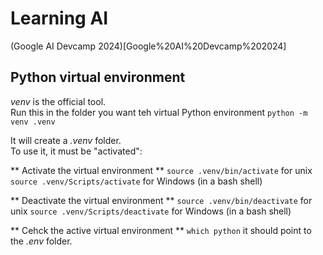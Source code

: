 # Learning AI

(Google AI Devcamp 2024)[Google%20AI%20Devcamp%202024]

## Python virtual environment  
_venv_ is the official tool.  
Run this in the folder you want teh virtual Python environment
``python -m venv .venv``

It will create a _.venv_ folder.  
To use it, it must be "activated":

** Activate the virtual environment **
``source .venv/bin/activate`` for unix
``source .venv/Scripts/activate`` for Windows (in a bash shell)

** Deactivate the virtual environment **
``source .venv/bin/deactivate`` for unix
``source .venv/Scripts/deactivate`` for Windows (in a bash shell)

** Cehck the active virtual environment **
``which python``
it should point to the _.env_ folder.  
